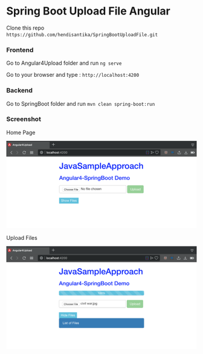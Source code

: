 # Spring Boot Upload File Angular

Clone this repo `https://github.com/hendisantika/SpringBootUploadFile.git`

### Frontend
Go to Angular4Upload folder and run `ng serve`

Go to your browser and type :  `http://localhost:4200`

### Backend

Go to SpringBoot folder and run `mvn clean spring-boot:run`

### Screenshot

Home Page

![Home Page](img/home.png "Home Page")

Upload Files

![Upload Files](img/upload.png "Upload Files")